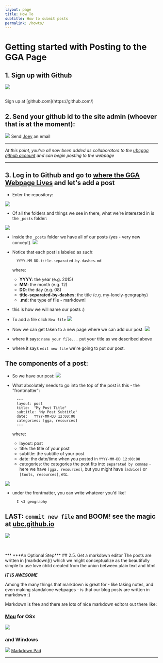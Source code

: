 ```yaml
---
layout: page
title: How To
subtitle: How to submit posts
permalink: /howto/
---
```

# Getting started with Posting to the GGA Page

## 1. Sign up with Github
![](https://images.duckduckgo.com/iu/?u=http%3A%2F%2Fwww.molecularecologist.com%2Fwp-content%2Fuploads%2F2013%2F11%2Fgithub-logo.jpg&f=1)

<br>
Sign up at [github.com](https://github.com/)

## 2. Send your github id to the site admin (whoever that is at the moment):

![](https://avatars3.githubusercontent.com/u/3622055?v=3&s=460)
Send <a href="mailto:joseph.lee@geog.ubc.ca">Joey</a> an email


***

*At this point, you've all now been added as collaborators to the [ubcgga github account](https://github.com/ubcgga) and can begin posting to the webpage*

***


## 3. Log in to Github and go to [where the GGA Webpage Lives](https://github.com/ubcgga/ubcgga.github.io) and let's add a post

* Enter the repository:

![](assets/img/repo001.png)

* Of all the folders and things we see in there, what we're interested in is the ```_posts``` folder:

![](assets/img/repo002.png)

* Inside the ```_posts``` folder we have all of our posts (yes - very new concept). 
![](assets/img/posts001.png)

* Notice that each post is labeled as such: 

		YYYY-MM-DD-title-separated-by-dashes.md
		
	where:
	
	* **YYYY**: the year (e.g. 2015)
	* **MM**: the month (e.g. 12)
	* **DD**: the day (e.g. 08)
	* **title-separated-by-dashes**: the title (e.g. my-lonely-geography)
	* **.md**: the type of file - markdown! 

* this is how we will name our posts :)

* To add a file click ```New file```
![](assets/img/posts002.png)

* Now we can get taken to a new page where we can add our post:
![](assets/img/posts003.png)

* where it says: ```name your file...``` put your title as we described above
* where it says ```edit new file``` we're going to put our post.

## The components of a post:

* So we have our post:
![](assets/img/posts004.png)

* What absolutely needs to go into the top of the post is this - the "frontmatter":

		---
		layout: post
		title:  "My Post Title"
		subtitle: "My Post Subtitle"
		date:   YYYY-MM-DD 12:00:00
		categories: [gga, resources]
		---
	where:
	
	* layout: post
	* title:  the title of your post
 	* subtitle: the subtitle of your post
	* date:  the date/time when you posted in  ```YYYY-MM-DD 12:00:00```
	* categories: the categories the post fits into ```separated by commas``` - here we have ```[gga, resources]```, but you might have ```[advice]``` or ```[tools, resources]```, etc.

![](assets/img/posts005.png)

* under the frontmatter, you can write whatever you'd like! 

		I <3 geography

## LAST: ```commit new file``` and BOOM! see the magic at [ubc.github.io](http://ubcgga.github.io/)
![](assets/img/posts006.png)


<br>
<br>
*** 
***An Optional Step***
## 2.5. Get a markdown editor 
The posts are written in [markdown]() which we might conceptualize as the beautifully simple to use love child created from the union between plain text and html. 

***IT IS AWESOME***

Among the many things that markdown is great for - like taking notes, and even making standalone webpages - is that our blog posts are written in markdown :) 

Markdown is free and there are lots of nice markdown editors out there like:

### [Mou](http://25.io/mou/) for OSx
![](http://25.io/mou/img/1.png)


### and Windows
![](http://www.markdownpad.com/img/markdownpad2.png)
[Markdown Pad](http://www.markdownpad.com/)

***




<!--# Setup

## (temporary)
1. log in to Github
( you'll have to be added as a collaborator first! so send your github id name to: joseph.lee@geog.ubc.ca) 
2. go to "_posts" folder
3. add a new file click "new file"
4. title format:   YYYY-MM-DD-title-separated-by-dashes.md
5. include a "frontmatter": this is where you can put the category tags in etc.


		---
		layout: post
		title:  "My first post"
		subtitle: "Woohoo!"
		date:   2015-12-04 23:34:01
		categories: [gga, resources]
		---


 6. After the front matter, put in your text:
 
 

		 Our first post in the gga blog. Geography is the best/worst thing ever! 


6. click "commit" new file.
7. Go see the magic at: [http://ubcgga.github.io/](http://ubcgga.github.io/)

-->